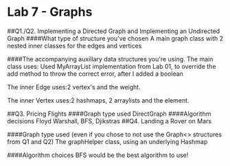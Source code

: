 # Lab 7 - Graphs

##Q1./Q2. Implementing a Directed Graph and Implementing an Undirected Graph
####What type of structure you've chosen 
A main graph class with 2 nested inner classes for the edges and vertices

####The accompanying auxillary data structures you're using.
The main class uses:
Used MyArrayList implementation from Lab 01, to override the add method to throw the correct error, after I added a boolean

The inner Edge uses:2 vertex's and the weight.

The inner Vertex uses:2 hashmaps, 2 arraylists and the element.

##Q3. Pricing Flights
####Graph type used 
DirectGraph
####Algorithm decisions
Floyd Warshall, BFS, Djikstras
##Q4. Landing a Rover on Mars

####Graph type used (even if you chose to not use the Graph<> structures from Q1 and Q2)
The graphHelper class, using an underlying Hashmap

####Algorithm choices
BFS would be the best algorithm to use!
